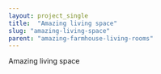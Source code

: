 ```yaml
---
layout: project_single
title:  "Amazing living space"
slug: "amazing-living-space"
parent: "amazing-farmhouse-living-rooms"
---
```

Amazing living space